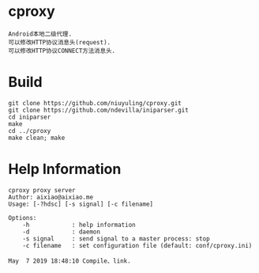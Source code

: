 # cproxy
    Android本地二级代理.  
    可以修改HTTP协议消息头(request).  
    可以修改HTTP协议CONNECT方法消息头.  


# Build
    git clone https://github.com/niuyuling/cproxy.git
    git clone https://github.com/ndevilla/iniparser.git
    cd iniparser
    make
    cd ../cproxy
    make clean; make
    
# Help Information
    cproxy proxy server
    Author: aixiao@aixiao.me
    Usage: [-?hdsc] [-s signal] [-c filename]

    Options:
        -h            : help information
        -d            : daemon
        -s signal     : send signal to a master process: stop
        -c filename   : set configuration file (default: conf/cproxy.ini)

    May  7 2019 18:48:10 Compile、link.